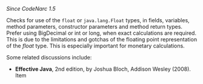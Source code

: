 *Since CodeNarc 1.5*

Checks for use of the `float` or `java.lang.Float` types, in fields,
variables, method parameters, constructor parameters and method return
types. Prefer using BigDecimal or int or long, when exact calculations
are required. This is due to the limitations and gotchas of the floating
point representation of the *float* type. This is especially important
for monetary calculations.

Some related discussions include:

-   **Effective Java**, 2nd edition, by Joshua Bloch, Addison Wesley
    (2008). Item
